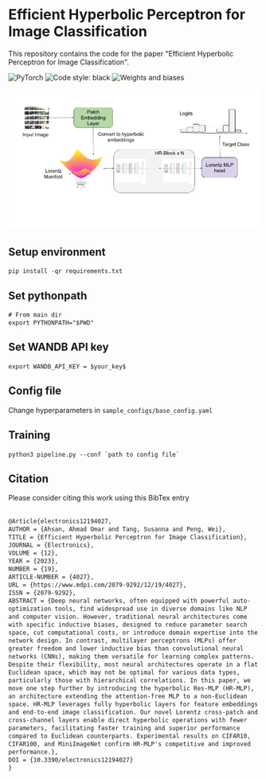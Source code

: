 # Efficient Hyperbolic Perceptron for Image Classification
This repository contains the code for the paper "Efficient Hyperbolic Perceptron for Image Classification".

![PyTorch](https://img.shields.io/badge/PyTorch-%23EE4C2C.svg?style=flat&logo=PyTorch&logoColor=white)
![Code style: black](https://img.shields.io/badge/code%20style-black-000000.svg)
![Weights and biases](https://img.shields.io/badge/Weights_&_Biases-FFCC33?style=for-the-badge&logo=WeightsAndBiases&logoColor=black)


![HR-MLP](diagrams/HR-MLP.png)

## Setup environment
```
pip install -qr requirements.txt
```
## Set pythonpath
```
# From main dir
export PYTHONPATH="$PWD"
```
## Set WANDB API key

```
export WANDB_API_KEY = $your_key$
```

## Config file
Change hyperparameters in `sample_configs/base_config.yaml`

## Training

```
python3 pipeline.py --conf `path to config file`
```
## Citation
Please consider citing this work using this BibTex entry
```

@Article{electronics12194027,
AUTHOR = {Ahsan, Ahmad Omar and Tang, Susanna and Peng, Wei},
TITLE = {Efficient Hyperbolic Perceptron for Image Classification},
JOURNAL = {Electronics},
VOLUME = {12},
YEAR = {2023},
NUMBER = {19},
ARTICLE-NUMBER = {4027},
URL = {https://www.mdpi.com/2079-9292/12/19/4027},
ISSN = {2079-9292},
ABSTRACT = {Deep neural networks, often equipped with powerful auto-optimization tools, find widespread use in diverse domains like NLP and computer vision. However, traditional neural architectures come with specific inductive biases, designed to reduce parameter search space, cut computational costs, or introduce domain expertise into the network design. In contrast, multilayer perceptrons (MLPs) offer greater freedom and lower inductive bias than convolutional neural networks (CNNs), making them versatile for learning complex patterns. Despite their flexibility, most neural architectures operate in a flat Euclidean space, which may not be optimal for various data types, particularly those with hierarchical correlations. In this paper, we move one step further by introducing the hyperbolic Res-MLP (HR-MLP), an architecture extending the attention-free MLP to a non-Euclidean space. HR-MLP leverages fully hyperbolic layers for feature embeddings and end-to-end image classification. Our novel Lorentz cross-patch and cross-channel layers enable direct hyperbolic operations with fewer parameters, facilitating faster training and superior performance compared to Euclidean counterparts. Experimental results on CIFAR10, CIFAR100, and MiniImageNet confirm HR-MLP's competitive and improved performance.},
DOI = {10.3390/electronics12194027}
}



```


